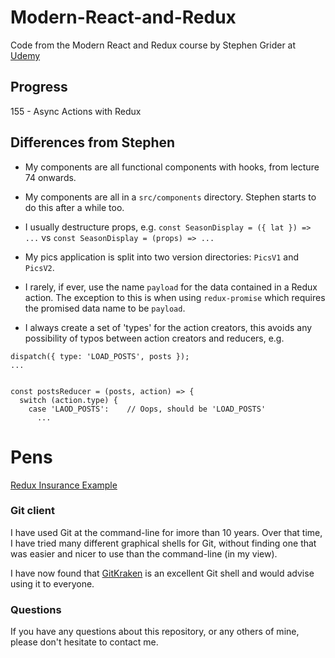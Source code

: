 # Modern-React-and-Redux

Code from the Modern React and Redux course by Stephen Grider at
[Udemy](https://www.udemy.com/course/react-redux)

## Progress

  155 - Async Actions with Redux

## Differences from Stephen

* My components are all functional components with hooks, from lecture 74 onwards.

* My components are all in a `src/components` directory. Stephen starts to do this after a while too.

* I usually destructure props, e.g. `const SeasonDisplay = ({ lat }) => ...`
  vs `const SeasonDisplay = (props) => ...`

* My pics application is split into two version directories: `PicsV1` and `PicsV2`.

* I rarely, if ever, use the name `payload` for the data contained in a Redux action.
  The exception to this is when using `redux-promise` which requires the promised data
  name to be `payload`.

* I always create a set of 'types' for the action creators, this avoids any possibility of 
  typos between action creators and reducers, e.g.

``` 
dispatch({ type: 'LOAD_POSTS', posts });
...


const postsReducer = (posts, action) => {
  switch (action.type) {
    case 'LAOD_POSTS':    // Oops, should be 'LOAD_POSTS'
      ...
```

# Pens

[Redux Insurance Example](https://codepen.io/juliannicholls/pen/dyyjVyJ)

### Git client

I have used Git at the command-line for imore than 10 years. Over that time, I have tried
many different graphical shells for Git, without finding one that was easier
and nicer to use than the command-line (in my view).

I have now found that [GitKraken](https://www.gitkraken.com) is an excellent
Git shell and would advise using it to everyone.

### Questions

If you have any questions about this repository, or any others of mine, please
don't hesitate to contact me.
